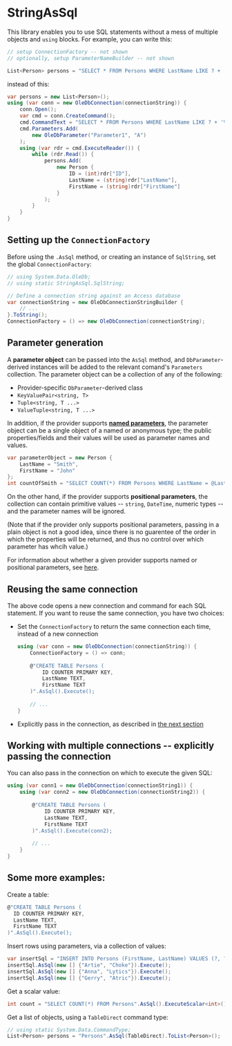 # StringAsSql
This library enables you to use SQL statements without a mess of multiple objects and `using` blocks. For example, you can write this:
```csharp
// setup ConnectionFactory -- not shown
// optionally, setup ParameterNameBuilder -- not shown

List<Person> persons = "SELECT * FROM Persons WHERE LastName LIKE ? + '%'".AsSql("A").ToList<Person>();
```
instead of this:
```csharp
var persons = new List<Person>();
using (var conn = new OleDbConnection(connectionString)) {
    conn.Open();
    var cmd = conn.CreateCommand();
    cmd.CommandText = "SELECT * FROM Persons WHERE LastName LIKE ? + '%'";
    cmd.Parameters.Add(
        new OleDbParameter("Parameter1", "A")
    );
    using (var rdr = cmd.ExecuteReader()) {
        while (rdr.Read()) {
            persons.Add(
                new Person {
                    ID = (int)rdr["ID"],
                    LastName = (string)rdr["LastName"],
                    FirstName = (string)rdr["FirstName"]
                }
            );
        }
    }
}
```
## Setting up the `ConnectionFactory`
Before using the `.AsSql` method, or creating an instance of `SqlString`, set the global `ConnectionFactory`:
```csharp
// using System.Data.OleDb;
// using static StringAsSql.SqlString;

// Define a connection string against an Access database
var connectionString = new OleDbConnectionStringBuilder {
    // ...
}.ToString();
ConnectionFactory = () => new OleDbConnection(connectionString);
```
## Parameter generation
A **parameter object** can be passed into the `AsSql` method, and `DbParameter`-derived instances will be added to the relevant comand's `Parameters` collection. The parameter object can be a collection of any of the following:
* Provider-specific `DbParameter`-derived class
* `KeyValuePair<string, T>`
* `Tuple<string, T ...>`
* `ValueTuple<string, T ...>`

In addition, if the provider supports [**named parameters**](https://docs.microsoft.com/en-us/dotnet/framework/data/adonet/configuring-parameters-and-parameter-data-types#working-with-parameter-placeholders), the parameter object can be a single object of a named or anonymous type;  the public properties/fields and their values will be used as parameter names and values.
```csharp
var parameterObject = new Person {
    LastName = "Smith",
    FirstName = "John"
};
int countOfSmith = "SELECT COUNT(*) FROM Persons WHERE LastName = @LastName AND FirstName = @FirstName".AsSql(parameterObject).ToList<Person>();
```
On the other hand, if the provider supports **positional parameters**,  the collection can contain primitive values -- `string`, `DateTime`, numeric types -- and the parameter names will be ignored.

(Note that if the provider only supports positional parameters, passing in a plain object is not a good idea, since there is no guarentee of the order in which the properties will be returned, and thus no control over which parameter has whcih value.)

For information about whether a given provider supports named or positional parameters, see [here](http://bobby-tables.com/adodotnet#placeholder-syntax).

## Reusing the same connection

The above code opens a new connection and command for each SQL statement. If you want to reuse the same connection, you have two choices:

* Set the `ConnectionFactory` to return the same connection each time, instead of a new connection
  ```csharp
  using (var conn = new OleDbConnection(connectionString)) {
      ConnectionFactory = () => conn;
      
      @"CREATE TABLE Persons (
          ID COUNTER PRIMARY KEY, 
          LastName TEXT,
          FirstName TEXT
      )".AsSql().Execute();
      
      // ...
  }
  ```
  
* Explicitly pass in the connection, as described in [the next section](https://github.com/zspitz/StringAsSql/blob/master/README.md#working-with-multiple-connections----explicitly-passing-the-connection)


## Working with multiple connections -- explicitly passing the connection

You can also pass in the connection on which to execute the given SQL:
```csharp
using (var conn1 = new OleDbConnection(connectionString1)) {
    using (var conn2 = new OleDbConnection(connectionString2)) {
    
        @"CREATE TABLE Persons (
            ID COUNTER PRIMARY KEY, 
            LastName TEXT,
            FirstName TEXT
        )".AsSql().Execute(conn2);
        
        // ...
    }
}
```

## Some more examples:

Create a table:
```csharp
@"CREATE TABLE Persons (
  ID COUNTER PRIMARY KEY, 
  LastName TEXT,
  FirstName TEXT
)".AsSql().Execute();
```

Insert rows using parameters, via a collection of values:
```csharp
var insertSql = "INSERT INTO Persons (FirstName, LastName) VALUES (?, ?)";
insertSql.AsSql(new [] {"Artie", "Choke"}).Execute();
insertSql.AsSql(new [] {"Anna", "Lytics"}).Execute();
insertSql.AsSql(new [] {"Gerry", "Atric"}).Execute();
```

Get a scalar value:
```csharp
int count = "SELECT COUNT(*) FROM Persons".AsSql().ExecuteScalar<int>();
```

Get a list of objects, using a `TableDirect` command type:
```csharp
// using static System.Data.CommandType;
List<Person> persons = "Persons".AsSql(TableDirect).ToList<Person>();
```